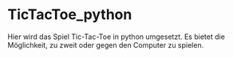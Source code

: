 # TicTacToe_python
Hier wird das Spiel Tic-Tac-Toe in python umgesetzt. Es bietet die Möglichkeit, zu zweit oder gegen den Computer zu spielen.
